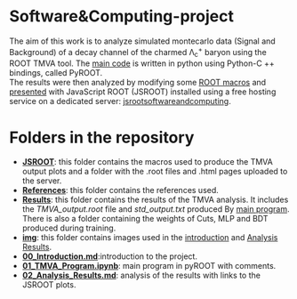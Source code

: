 # Software&Computing-project

The aim of this work is to analyze simulated montecarlo data (Signal and Background) of a decay channel of the charmed Λ<sub>c</sub><sup>+</sup> baryon using the ROOT TMVA tool. The [main code](https://github.com/gianpierovignola/project/blob/master/01_TMVA_Program.ipynb) is written in python using Python-C ++ bindings, called PyROOT. <br>
The results were then analyzed by modifying some [ROOT macros](https://github.com/gianpierovignola/project/tree/master/JSROOT) and [presented](https://github.com/gianpierovignola/project/blob/master/02_Analysis_Results.md) with JavaScript ROOT (JSROOT) installed using a free hosting service on a dedicated server: [jsrootsoftwareandcomputing](Https://jsrootsoftwareandcomputing.000webhostapp.com/).

# Folders in the repository

* [<b>JSROOT</b>](https://github.com/gianpierovignola/project/tree/master/JSROOT): this folder contains the macros used to produce the TMVA output plots and a folder with the .root files and .html pages uploaded to the server.
* [<b>References</b>](https://github.com/gianpierovignola/project/tree/master/References): this folder contains the references used. 
* [<b>Results</b>](https://github.com/gianpierovignola/project/tree/master/Results): this folder contains the results of the TMVA analysis. It includes the <i>TMVA_output.root</i> file and <i>std_output.txt</i> produced By [main program](https://github.com/gianpierovignola/project/blob/master/01_TMVA_Program.ipynb). There is also a folder containing the weights of Cuts, MLP and BDT produced during training.
* [<b>img</b>](https://github.com/gianpierovignola/project/tree/master/img): this folder contains images used in the [introduction](https://github.com/gianpierovignola/project/blob/master/00_Introduction.md) and [Analysis Results](https://github.com/gianpierovignola/project/blob/master/02_Analysis_Results.md).
* [<b>00_Introduction.md</b>](https://github.com/gianpierovignola/project/blob/master/00_Introduction.md):introduction to the project.
* [<b>01_TMVA_Program.ipynb</b>](https://github.com/gianpierovignola/project/blob/master/01_TMVA_Program.ipynb): main program in pyROOT with comments.
* [<b>02_Analysis_Results.md</b>](https://github.com/gianpierovignola/project/blob/master/02_Analysis_Results.md): analysis of the results with links to the JSROOT plots.
